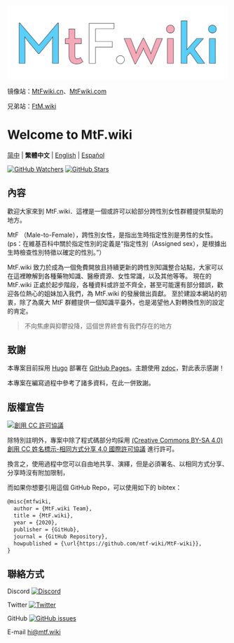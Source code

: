 <!-- markdownlint-disable-next-line -->
[![MtF-wiki][logo-long]][wiki-url]

镜像站：[MtFwiki.cn](https://mtfwiki.cn)、[MtFwiki.com](https://mtfwiki.com)

兄弟站：[FtM.wiki](https://ftm.wiki)

# Welcome to **MtF.wiki**

[简中](README.md) | **繁體中文** | [English](README-EN.md) | [Español](README-ES.md)

[![GitHub Watchers][badge-gh-watch]][repo]
[![GitHub Stars][badge-gh-stars]][repo]

## 內容

歡迎大家來到 MtF.wiki．這裡是一個或許可以給部分跨性別女性群體提供幫助的地方。

MtF （Male-to-Female），跨性別女性，是指出生時指定性別是男性的女性。
(ps：在維基百科中關於指定性別的定義是“指定性別（Assigned sex），是根據出生時檢查性別特徵以確定的性別。”）

MtF.wiki 致力於成為一個免費開放且持續更新的跨性別知識整合站點，大家可以在這裡瞭解到各種藥物知識、醫療資源、女性常識，以及其他等等。
現在的 MtF.wiki 正處於起步階段，各種資料或許並不齊全，甚至可能還有部分錯誤，歡迎各位熱心的姐妹加入我們，為 MtF.wiki 的發展做出貢獻。
至於建設本網站的初衷，除了為廣大 MtF 群體提供一個知識平臺外，也是渴望他人對轉換性別的設定的肯定。

> 不向焦慮與抑鬱投降，這個世界終會有我們存在的地方

## 致謝

本專案目前採用 [Hugo][hugo-url] 部署在 [GitHub Pages][wiki-url]。主題使用 [zdoc][zdoc-url]，對此表示感謝！

本專案在編寫過程中參考了諸多資料，在此一併致謝。

## 版權宣告

[![創用 CC 許可協議][cc-img]][cc-url]

除特別註明外，專案中除了程式碼部分均採用 [(Creative Commons BY-SA 4.0) 創用 CC 姓名標示-相同方式分享 4.0 國際許可協議][cc-url] 進行許可。

換言之，使用過程中您可以自由地共享、演繹，但是必須署名、以相同方式分享、分享時沒有附加限制，

而如果你想要引用這個 GitHub Repo，可以使用如下的 bibtex：

```plain
@misc{mtfwiki,
  author = {MtF.wiki Team},
  title = {MtF.wiki},
  year = {2020},
  publisher = {GitHub},
  journal = {GitHub Repository},
  howpublished = {\url{https://github.com/mtf-wiki/MtF-wiki}},
}
```

## 聯絡方式

Discord [![Discord][badge-discord]](https://discord.gg/tuRgx3aVRm)

Twitter [![Twitter][badge-twitter]](https://twitter.com/MtFwiki)

GitHub [![GitHub issues][badge-gh-issues]](https://github.com/mtf-wiki/MtF-wiki/issues/new/choose)

E-mail <hi@mtf.wiki>

[badge-discord]: https://img.shields.io/discord/883004164760801320?style=flat-square
[badge-gh-issues]: https://img.shields.io/github/issues/mtf-wiki/MtF-wiki?style=flat-square
[badge-gh-stars]: https://img.shields.io/github/stars/mtf-wiki/MtF-wiki.svg?style=flat-square&label=Stars
[badge-gh-watch]: https://img.shields.io/github/watchers/mtf-wiki/MtF-wiki.svg?style=flat-square&label=Watch
[badge-twitter]: https://img.shields.io/twitter/follow/MtFwiki?style=flat-square
[cc-img]: https://i.creativecommons.org/l/by-sa/4.0/88x31.png
[cc-url]: https://creativecommons.org/licenses/by-sa/4.0
[hugo-url]: https://github.com/gohugoio/hugo
[logo-long]: ./static/new/mtf-wiki-long.svg
[repo]: https://github.com/mtf-wiki/MtF-wiki
[wiki-url]: https://mtf.wiki
[zdoc-url]: https://github.com/zzossig/hugo-theme-zdoc
